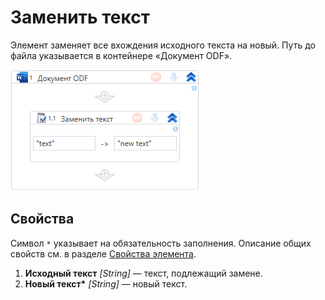 # Заменить текст

Элемент заменяет все вхождения исходного текста на новый. Путь до файла указывается в контейнере «Документ ODF».

![](<../../../.gitbook/assets1/windows_items/odf-text-replace.png>)


## Свойства
Символ `*` указывает на обязательность заполнения. Описание общих свойств см. в разделе [Свойства элемента](https://docs.primo-rpa.ru/primo-rpa/primo-studio/process/elements#svoistva-elementa).

1. **Исходный текст** *[String]* — текст, подлежащий замене.
2. **Новый текст\*** *[String]* — новый текст.

